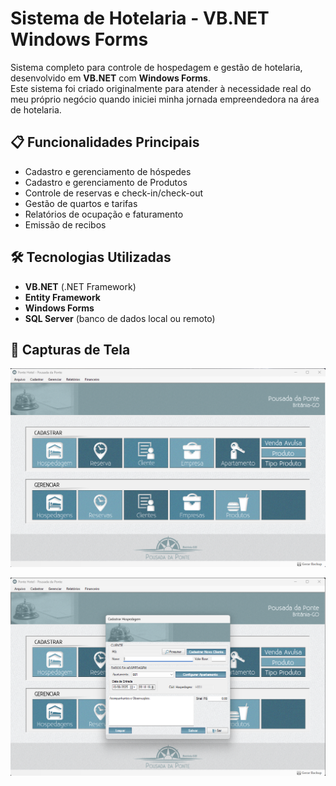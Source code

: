 # Sistema de Hotelaria - VB.NET Windows Forms

Sistema completo para controle de hospedagem e gestão de hotelaria, desenvolvido em **VB.NET** com **Windows Forms**.  
Este sistema foi criado originalmente para atender à necessidade real do meu próprio negócio quando iniciei minha jornada empreendedora na área de hotelaria.

## 📋 Funcionalidades Principais
- Cadastro e gerenciamento de hóspedes
- Cadastro e gerenciamento de Produtos
- Controle de reservas e check-in/check-out
- Gestão de quartos e tarifas
- Relatórios de ocupação e faturamento
- Emissão de recibos

## 🛠️ Tecnologias Utilizadas
- **VB.NET** (.NET Framework)
- **Entity Framework**
- **Windows Forms**
- **SQL Server** (banco de dados local ou remoto)

## 📸 Capturas de Tela

![Painel Principal](docs/painel-principal.png)

![Cadastro Hospedagem](docs/cadastro-hospedagens.png)